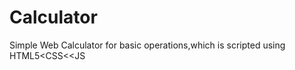 # Calculator
Simple Web Calculator for basic operations,which is scripted using HTML5&lt;CSS&lt;&lt;JS
